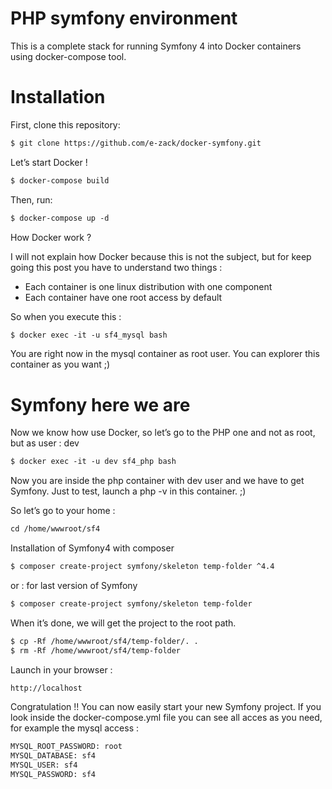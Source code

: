 # PHP symfony environment
This is a complete stack for running Symfony 4 into Docker containers using docker-compose tool.

# Installation
First, clone this repository:
```html
$ git clone https://github.com/e-zack/docker-symfony.git
```
Let’s start Docker !
```html
$ docker-compose build
```

Then, run:
```html
$ docker-compose up -d
```

How Docker work ?

I will not explain how Docker because this is not the subject, but for keep going this post you have to understand two things :
* Each container is one linux distribution with one component
* Each container have one root access by default

So when you execute this :
```html
$ docker exec -it -u sf4_mysql bash
```

You are right now in the mysql container as root user. You can explorer this container as you want ;)

# Symfony here we are

Now we know how use Docker, so let’s go to the PHP one and not as root, but as user : dev
```html
$ docker exec -it -u dev sf4_php bash
```
Now you are inside the php container with dev user and we have to get Symfony. Just to test, launch a php -v in this container. ;)

So let’s go to your home :
```html
cd /home/wwwroot/sf4
```

Installation of Symfony4 with composer
```html
$ composer create-project symfony/skeleton temp-folder ^4.4
```

or : for last version of Symfony
```html
$ composer create-project symfony/skeleton temp-folder 
```

When it’s done, we will get the project to the root path.
```html
$ cp -Rf /home/wwwroot/sf4/temp-folder/. .
$ rm -Rf /home/wwwroot/sf4/temp-folder
```

Launch in your browser :
```html
http://localhost
```

Congratulation !! You can now easily start your new Symfony project. If you look inside the docker-compose.yml file you can see all acces as you need, for example the mysql access :
```html
MYSQL_ROOT_PASSWORD: root
MYSQL_DATABASE: sf4
MYSQL_USER: sf4
MYSQL_PASSWORD: sf4
```


